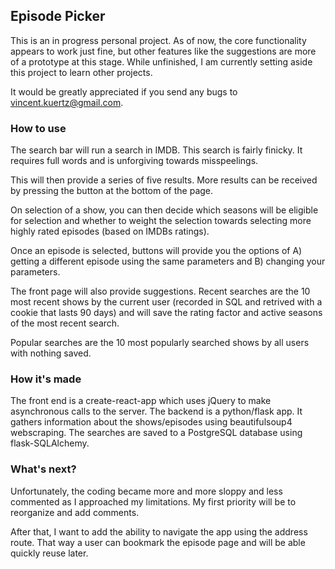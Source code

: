 ## Episode Picker

This is an in progress personal project. As of now, the core functionality appears to work just fine, but other features like the suggestions are more of a prototype at this stage. While unfinished, I am currently setting aside this project to learn other projects.

It would be greatly appreciated if you send any bugs to vincent.kuertz@gmail.com.

### How to use

The search bar will run a search in IMDB. This search is fairly finicky. It requires full words and is unforgiving towards misspeelings.

This will then provide a series of five results. More results can be received by pressing the button at the bottom of the page. 

On selection of a show, you can then decide which seasons will be eligible for selection and whether to weight the selection towards selecting more highly rated episodes (based on IMDBs ratings).

Once an episode is selected, buttons will provide you the options of A) getting a different episode using the same parameters and B) changing your parameters.

The front page will also provide suggestions. Recent searches are the 10 most recent shows by the current user (recorded in SQL and retrived with a cookie that lasts 90 days) and will save the rating factor and active seasons of the most recent search. 

Popular searches are the 10 most popularly searched shows by all users with nothing saved.


### How it's made

The front end is a create-react-app which uses jQuery to make asynchronous calls to the server. The backend is a python/flask app. It gathers information about the shows/episodes using beautifulsoup4 webscraping. The searches are saved to a PostgreSQL database using flask-SQLAlchemy.


### What's next?

Unfortunately, the coding became more and more sloppy and less commented as I approached my limitations. My first priority will be to reorganize and add comments. 

After that, I want to add the ability to navigate the app using the address route. That way a user can bookmark the episode page and will be able quickly reuse later.
